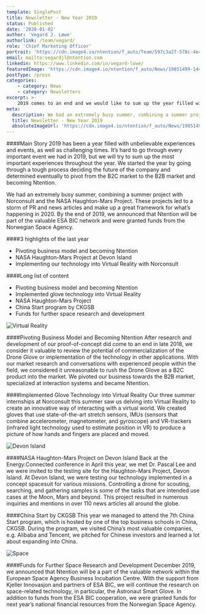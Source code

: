 ```yaml
---
template: SinglePost
title: Newsletter - New Year 2019
status: Published
date: '2020-01-02'
author: 'Vegard J. Løwe'
authorlink: /team/vegard/
role: 'Chief Marketing Officer'
portrait: 'https://cdn.image4.io/ntention/f_auto/Team/597c3a27-578c-4e4b-aa78-035422728ca9.Jpeg'
email: mailto:vegardjl@ntention.com
linkedin: https://www.linkedin.com/in/vegard-lowe/
featuredImage: 'https://cdn.image4.io/ntention/f_auto/News/19851499-1443-4494-9d71-56dfc2d435f1.Jpeg'
postType: /press
categories:
    - category: News
    - category: Newsletters
excerpt: >-
    2019 comes to an end and we would like to sum up the year filled with exciting experiences and progress. Thank you for your support and interest in what we do!
meta:
  description: We had an extremely busy summer, combining a summer project with Norconsult and the NASA Haughton-Mars Project. These projects led to a storm of PR and news articles and make up a great framework for what’s happening in 2020. By the end of 2019, we announced that Ntention will be part of the valuable ESA BIC network and were granted funds from the Norwegian Space Agency.    
  title: Newsletter - New Year 2019
  absoluteImageUrl: 'https://cdn.image4.io/ntention/f_auto/News/19851499-1443-4494-9d71-56dfc2d435f1.Jpeg'
---
```

####Main Story
2019 has been a year filled with unbelievable experiences and events, as well as challenging times. It’s hard to go through every important event we had in 2019, but we will try to sum up the most important experiences throughout the year. We started the year by going through a tough process deciding the future of the company and determined eventually to pivot from the B2C market to the B2B market and becoming Ntention.

We had an extremely busy summer, combining a summer project with Norconsult and the NASA Haughton-Mars Project. These projects led to a storm of PR and news articles and make up a great framework for what’s happening in 2020. By the end of 2019, we announced that Ntention will be part of the valuable ESA BIC network and were granted funds from the Norwegian Space Agency.    

####3 highlights of the last year
* Pivoting business model and becoming Ntention
* NASA Haughton-Mars Project at Devon Island
* Implementing our technology into Virtual Reality with Norconsult

####Long list of content
* Pivoting business model and becoming Ntention
* Implemented glove technology into Virtual Reality
* NASA Haughton-Mars Project
* China Start program by CKGSB
* Funds for further space research and development

![Virtual Reality](https://cdn.image4.io/ntention/f_auto/News/22936fd5-a72a-4c37-910c-54197787e2f1.Jpeg)

####Pivoting Business Model and Becoming Ntention
After research and development of our proof-of-concept did come to an end in late 2018, we consider it valuable to review the potential of commercialization of the Drone Glove or implementation of the technology in other applications. With our market research and conversations with experienced people within the field, we considered it unreasonable to rush the Drone Glove as a B2C product into the market. We pivoted our business towards the B2B market, specialized at interaction systems and became Ntention.

####Implemented Glove Technology into Virtual Reality
Our three summer internships at Norconsult this summer saw us delving into Virtual Reality to create an innovative way of interacting with a virtual world. We created gloves that use state-of-the-art stretch sensors, IMUs (sensors that combine accelerometer, magnetometer, and gyroscope) and VR-trackers (infrared light technology used to estimate position in VR) to produce a picture of how hands and fingers are placed and moved.

![Devon Island](https://cdn.image4.io/ntention/f_auto/News/be9c4815-4efb-496d-9953-ad5504d2682c.Jpeg)

####NASA Haughton-Mars Project on Devon Island
Back at the Energy:Connected conference in April this year, we met Dr. Pascal Lee and we were invited to the testing site for the Haughton-Mars Project, Devon Island. At Devon Island, we were testing our technology implemented in a concept spacesuit for various missions. Controlling a drone for scouting, searching, and gathering samples is some of the tasks that are intended use cases at the Moon, Mars and beyond. This project resulted in numerous inquiries and mentions in over 110 news articles all around the globe.

####China Start by CKGSB
This year we managed to attend the 7th China Start program, which is hosted by one of the top business schools in China, CKGSB. During the program, we visited China’s most valuable companies, e.g. Alibaba and Tencent, we pitched for Chinese investors and learned a lot about expanding into China.

![Space](https://cdn.image4.io/ntention/f_auto/News/371da6ee-07db-440e-ad77-fb28edf1ea5e.Jpeg)

####Funds for Further Space Research and Development
December 2019, we announced that Ntention will be a part of the valuable network within the European Space Agency Business Incubation Centre. With the support from Kjeller Innovasjon and partners of ESA BIC, we will continue the research on space-related technology, in particular, the Astronaut Smart Glove. In addition to funds from the ESA BIC cooperation, we were granted funds for next year’s national financial resources from the Norwegian Space Agency.
